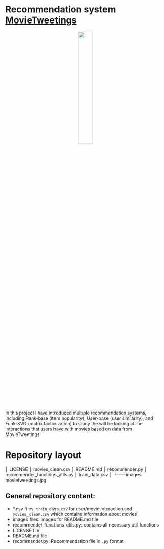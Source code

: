 # Recommendation system [MovieTweetings](https://github.com/sidooms/MovieTweetings)

<p align="center"> 
<img src="https://github.com/ania4data/Recommendation_systems/blob/master/movie_recommendation/images/movietweetings", style="width:30%">
</p>      

In this project I have introduced multiple recommendation systems, including Rank-base (item popularity), User-base (user similarity), and Funk-SVD (matrix factorization) to study the will be looking at the interactions that users have with movies based on data from MovieTweetings.

# Repository layout

│   LICENSE
│	movies_clean.csv
│   README.md
│   recommender.py
│   recommender_functions_utils.py
│   train_data.csv
│
└───images
        movietweetings.jpg


## General repository content:

- *.csv files: `train_data.csv` for user/movie interaction and `movies_clean.csv` which contains information about movies
- images files: images for README.md file
- recommender_functions_utils.py: contains all necessary util functions
- LICENSE file
- README.md file
- recommender.py: Recommendation file in `.py` format
